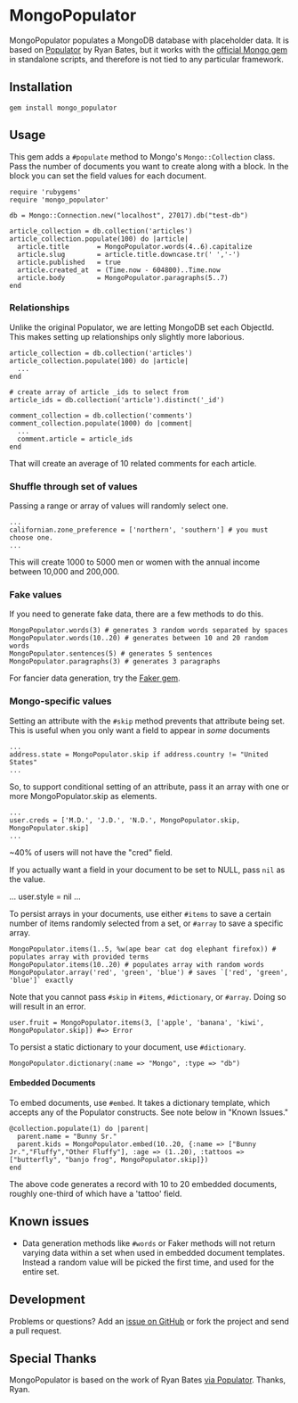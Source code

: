 # MongoPopulator

MongoPopulator populates a MongoDB database with placeholder data. It is based on [Populator](https://github.com/ryanb/populator) by Ryan Bates, but it works with the [official Mongo gem](http://api.mongodb.org/ruby/current/file.TUTORIAL.html) in standalone scripts, and therefore is not tied to any particular framework.

## Installation

    gem install mongo_populator

## Usage

This gem adds a `#populate` method to Mongo's `Mongo::Collection` class. Pass the number of documents you want to create along with a block. In the block you can set the field values for each document.

    require 'rubygems'
    require 'mongo_populator'

    db = Mongo::Connection.new("localhost", 27017).db("test-db")    
    
    article_collection = db.collection('articles')
    article_collection.populate(100) do |article|
      article.title       = MongoPopulator.words(4..6).capitalize
      article.slug        = article.title.downcase.tr(' ','-')
      article.published   = true
      article.created_at  = (Time.now - 604800)..Time.now
      article.body        = MongoPopulator.paragraphs(5..7)
    end

### Relationships

Unlike the original Populator, we are letting MongoDB set each ObjectId. This makes setting up relationships only slightly more laborious.

    article_collection = db.collection('articles')
    article_collection.populate(100) do |article|
      ...
    end

    # create array of article _ids to select from
    article_ids = db.collection('article').distinct('_id')

    comment_collection = db.collection('comments')
    comment_collection.populate(1000) do |comment|
      ...
      comment.article = article_ids
    end

That will create an average of 10 related comments for each article. 

### Shuffle through set of values

Passing a range or array of values will randomly select one.

    ...
    californian.zone_preference = ['northern', 'southern'] # you must choose one.
    ...

This will create 1000 to 5000 men or women with the annual income between 10,000 and 200,000.

### Fake values

If you need to generate fake data, there are a few methods to do this.

    MongoPopulator.words(3) # generates 3 random words separated by spaces
    MongoPopulator.words(10..20) # generates between 10 and 20 random words
    MongoPopulator.sentences(5) # generates 5 sentences
    MongoPopulator.paragraphs(3) # generates 3 paragraphs

For fancier data generation, try the [Faker gem](http://faker.rubyforge.org).

### Mongo-specific values

Setting an attribute with the `#skip` method prevents that attribute being set. This is useful when you only want a field to appear in *some* documents

    ...
    address.state = MongoPopulator.skip if address.country != "United States"
    ...

So, to support conditional setting of an attribute, pass it an array with one or more MongoPopulator.skip as elements.

    ...
    user.creds = ['M.D.', 'J.D.', 'N.D.', MongoPopulator.skip, MongoPopulator.skip]  
    ...

~40% of users will not have the "cred" field.

If you actually want a field in your document to be set to NULL, pass `nil` as the value.

   ...
   user.style = nil
   ...

To persist arrays in your documents, use either `#items` to save a certain number of items randomly selected from a set, or `#array` to save a specific array.

    MongoPopulator.items(1..5, %w(ape bear cat dog elephant firefox)) # populates array with provided terms
    MongoPopulator.items(10..20) # populates array with random words
    MongoPopulator.array('red', 'green', 'blue') # saves `['red', 'green', 'blue']` exactly

Note that you cannot pass `#skip` in `#items`, `#dictionary`, or `#array`. Doing so will result in an error.

    user.fruit = MongoPopulator.items(3, ['apple', 'banana', 'kiwi', MongoPopulator.skip]) #=> Error

To persist a static dictionary to your document, use `#dictionary`.

    MongoPopulator.dictionary(:name => "Mongo", :type => "db")

#### Embedded Documents

To embed documents, use `#embed`. It takes a dictionary template, which accepts any of the Populator constructs. See note below in "Known Issues."

    @collection.populate(1) do |parent|
      parent.name = "Bunny Sr."
      parent.kids = MongoPopulator.embed(10..20, {:name => ["Bunny Jr.","Fluffy","Other Fluffy"], :age => (1..20), :tattoos => ["butterfly", "banjo frog", MongoPopulator.skip]})
    end

The above code generates a record with 10 to 20 embedded documents, roughly one-third of which have a 'tattoo' field.

## Known issues

* Data generation methods like `#words` or Faker methods will not return varying data within a set when used in embedded document templates. Instead a random value will be picked the first time, and used for the entire set.

## Development

Problems or questions? Add an [issue on GitHub](https://github.com/bak/mongo_populator/issues) or fork the project and send a pull request.

## Special Thanks

MongoPopulator is based on the work of Ryan Bates [via Populator](https://github.com/ryanb/populator/). Thanks, Ryan.
